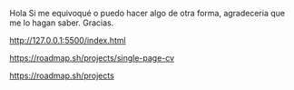 Hola
Si me equivoqué o puedo hacer algo de otra forma, agradeceria que me lo hagan saber.
Gracias.

http://127.0.0.1:5500/index.html

https://roadmap.sh/projects/single-page-cv

https://roadmap.sh/projects
